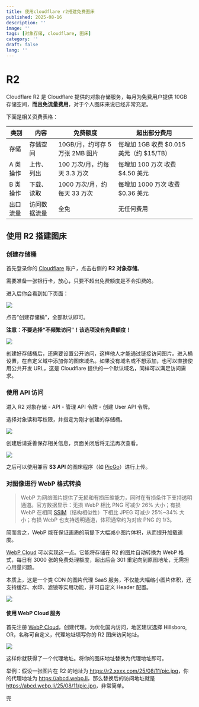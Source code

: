 ```yaml
---
title: 使用cloudflare r2搭建免费图床
published: 2025-08-16
description: ''
image: ''
tags: [对象存储, cloudflare, 图床]
category: ''
draft: false 
lang: ''
---
```

# R2

Cloudflare R2 是 Cloudflare 提供的对象存储服务，每月为免费用户提供 10GB 存储空间，**而且免流量费用**，对于个人图床来说已经非常充足。

下面是相关资费表格：

| 类别    | 内容     | 免费额度                   | 超出部分费用                         |
| ----- | ------ | ---------------------- | ------------------------------ |
| 存储    | 存储空间   | 10GB/月，约可存 5 万张 2MB 图片 | 每增加 1GB 收费 $0.015 美元（约 $15/TB） |
| A 类操作 | 上传、列出  | 100 万次/月，约每天 3.3 万次    | 每增加 100 万次 收费 $4.50 美元         |
| B 类操作 | 下载、读取  | 1000 万次/月，约每天 33 万次    | 每增加 1000 万次 收费 $0.36 美元        |
| 出口流量  | 访问数据流量 | 全免                     | 无任何费用                          |

## 使用 R2 搭建图床

### 创建存储桶

首先登录你的 [Cloudflare](https://dash.cloudflare.com/) 账户，点击右侧的 **R2 对象存储**。

需要准备一张银行卡，放心，只要不超出免费额度是不会扣费的。

进入后你会看到如下页面：

![](https://a723572.webp.li/2025/08/11/20250811163609971.png)

点击“创建存储桶”，全部默认即可。

**注意：不要选择“不频繁访问”！该选项没有免费额度！**

![](https://a723572.webp.li/2025/08/11/20250811163816807.png)

创建好存储桶后，还需要设置公开访问，这样他人才能通过链接访问图片。进入桶设置，在自定义域中添加你的图床域名。如果没有域名或不想添加，也可以直接使用公共开发 URL，这是 Cloudflare 提供的一个默认域名，同样可以满足访问需求。

### 使用 API 访问

进入 R2 对象存储 - API - 管理 API 令牌 - 创建 User API 令牌。

选择对象读和写权限，并指定为刚才创建的存储桶。

![](https://a723572.webp.li/2025/08/11/20250811164915303.png)

创建后请妥善保存相关信息，页面关闭后将无法再次查看。

![](https://a723572.webp.li/2025/08/11/20250811165514789.png)

之后可以使用兼容 **S3 API** 的图床程序（如 [PicGo](https://github.com/Molunerfinn/PicGo)）进行上传。

### 对图像进行 WebP 格式转换

> WebP 为网络图片提供了无损和有损压缩能力，同时在有损条件下支持透明通道。官方数据显示：无损 WebP 相比 PNG 可减少 26% 大小；有损 WebP 在相同 [SSIM](https://zhida.zhihu.com/search?content_id=49117332&content_type=Answer&match_order=1&q=SSIM&zd_token=eyJhbGciOiJIUzI1NiIsInR5cCI6IkpXVCJ9.eyJpc3MiOiJ6aGlkYV9zZXJ2ZXIiLCJleHAiOjE3NTUwNzU2MTgsInEiOiJTU0lNIiwiemhpZGFfc291cmNlIjoiZW50aXR5IiwiY29udGVudF9pZCI6NDkxMTczMzIsImNvbnRlbnRfdHlwZSI6IkFuc3dlciIsIm1hdGNoX29yZGVyIjoxLCJ6ZF90b2tlbiI6bnVsbH0.7Kr835xcANhF7Y13EhRcMiRJI01ZMa3nmbaZO-rdndE&zhida_source=entity)（结构相似性）下相比 JPEG 可减少 25%~34% 大小；有损 WebP 也支持透明通道，体积通常约为对应 PNG 的 1/3。

简而言之，WebP 能在保证画质的前提下大幅减小图片体积，从而提升加载速度。

[WebP Cloud](https://dashboard.webp.se/) 可以实现这一点。它能将存储在 R2 的图片自动转换为 WebP 格式，每日有 3000 张的免费处理额度，超出后会 301 重定向到原图地址，无需担心用量问题。

本质上，这是一个类 CDN 的图片代理 SaaS 服务，不仅能大幅缩小图片体积，还支持缓存、水印、滤镜等实用功能，并可自定义 Header 配置。

![](C:\Users\Administrator\AppData\Roaming\marktext\images\2025-08-11-17-11-23-image.png)

#### 使用 WebP Cloud 服务

首先注册 [WebP Cloud](https://dashboard.webp.se/)，创建代理。为优化国内访问，地区建议选择 Hillsboro, OR，名称可自定义，代理地址填写你的 R2 图床访问地址。

![](https://a723572.webp.li/2025/08/11/20250811171054898.png)

这样你就获得了一个代理地址。将你的图床地址替换为代理地址即可。

举例：假设一张图片在 R2 的地址为 <u>https://r2.xxxx.com/25/08/11/pic.jpg</u>，你的代理地址为 <u>https://abcd.webp.li</u>，那么替换后的访问地址就是 <u>https://abcd.webp.li/25/08/11/pic.jpg</u>，非常简单。

完
